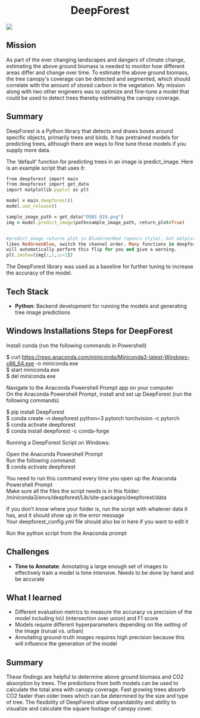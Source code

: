 <h1 align="center">
  DeepForest
</h1>

![](https://deepforest.readthedocs.io/en/v1.3.3/_images/getting_started1.png)

## Mission
As part of the ever changing landscapes and dangers of climate change, estimating the above ground biomass is needed to monitor how different areas differ and change over time. To estimate the above ground biomass, the tree canopy's coverage can be detected and segmented, which should correlate with the amount of stored carbon in the vegetation. My mission along with two other engineers was to optimize and fine-tune a model that could be used to detect trees thereby estimating the canopy coverage.

## Summary
DeepForest is a Python library that detects and draws boxes around specific objects, primarily trees and birds. It has pretrained models for predicting trees, although there are ways to fine tune those models if you supply more data.

The ‘default’ function for predicting trees in an image is predict_image. Here is an example script that uses it:
``` Ruby
from deepforest import main
from deepforest import get_data
import matplotlib.pyplot as plt

model = main.deepforest()
model.use_release()

sample_image_path = get_data("OSBS_029.png")
img = model.predict_image(path=sample_image_path, return_plot=True)


#predict_image returns plot in BlueGreenRed (opencv style), but matplotlib
likes RedGreenBlue, switch the channel order. Many functions in deepforest
will automatically perform this flip for you and give a warning.
plt.imshow(img[:,:,::-1])
```
The DeepForest library was used as a baseline for further tuning to increase the accuracy of the model.

## Tech Stack
- **Python**: Backend development for running the models and generating tree image predictions

## Windows Installations Steps for DeepForest
Install conda (run the following commands in Powershell)

$ curl https://repo.anaconda.com/miniconda/Miniconda3-latest-Windows-x86_64.exe -o miniconda.exe  
$ start miniconda.exe  
$ del miniconda.exe  

Navigate to the Anaconda Powershell Prompt app on your computer  
On the Anaconda Powershell Prompt, install and set up DeepForest (run the following commands)  

$ pip install DeepForest  
	$ conda create -n deepforest python=3 pytorch torchvision -c pytorch  
	$ conda activate deepforest  
	$ conda install deepforest -c conda-forge  
 
Running a DeepForest Script on Windows:  

Open the Anaconda Powershell Prompt  
Run the following command:  
$ conda activate deepforest  

You need to run this command every time you open up the Anaconda Powershell Prompt  
Make sure all the files the script needs is in this folder:  
<path to your miniconda3 folder> /miniconda3/envs/deepforest/Lib/site-packages/deepforest/data  

If you don’t know where your folder is, run the script with whatever data it has, and it should show up in the error message  
Your deepforest_config.yml file should also be in here if you want to edit it  

Run the python script from the Anaconda prompt  

## Challenges
- **Time to Annotate**: Annotating a large enough set of images to effectively train a model is time intensive. Needs to be done by hand and be accurate

## What I learned
- Different evaluation metrics to measure the accuracy vs precision of the model including IoU (intersection over union) and F1 score
- Models require different hyperparameters depending on the setting of the image (rurual vs. urban)
- Annotating ground-truth images requires high precision because this will influence the generation of the model

## Summary
These findings are helpful to determine above ground biomass and CO2 absorption by trees. The predictions from both models can be used to calculate the total area with canopy coverage. Fast growing trees absorb CO2 faster than older trees which can be determined by the size and type of tree. The flexibility of DeepForest allow expandability and ability to visualize and calculate the square footage of canopy cover.
